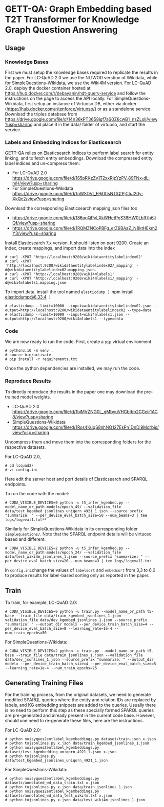 
# GETT-QA: Graph Embedding based T2T Transformer for Knowledge Graph Question Answering



## Usage

### Knowledge Bases

First we must setup the knowledge bases required to replicate the results in the paper. For LC-QuAD 2.0 we use the NLIWOD verstion of Wikidata, while for SimpleQuestions-Wikidata, we use the Wiki4M version. For LC-QuAD 2.0, deploy the docker container hosted at https://hub.docker.com/r/debayanin/hdt-query-service and follow the instructions on the page to access the API locally. For SimpleQuestions-Wikidata, first setup an instance of Virtuoso DB, either via docker (https://hub.docker.com/r/tenforce/virtuoso/) or as a standalone service. Download the triples database from https://drive.google.com/file/d/14n36kPT3658jgf7aS0Z6cwB1_nsZLoIj/view?usp=sharing and place it in the data/ folder of virtuoso, and start the service.

### Labels and Embedding Indices for Elasticsearch

GETT-QA relies on Elasticsearch indices to perform label search for entity linking, and to fetch entity embeddings. Download the compressed entity label indices and un-compress them:

* For LC-QuAD 2.0 https://drive.google.com/file/d/165pRKzZv1T2xxRjzYzPV_89FNx-dL-mH/view?usp=sharing
* For SimpleQuestions-Wikidata https://drive.google.com/file/d/1qWSDVl_E9jD0sNTtQfPjC5J20y-XkQc2/view?usp=sharing

Download the corresponding Elasticsearch mapping json files too

* https://drive.google.com/file/d/186pqQPvLXkWHetPgS38HW0LbR7n6liQf/view?usp=sharing
* https://drive.google.com/file/d/1RQMZNCoPBFg_erZ9BAaZ_N8ktHEkm2Y3/view?usp=sharing

Install Elasticsearch 7.x version. It should listen on port 9200. 
Create an index, create mappings, and import data into the index

```
# curl -XPUT 'http://localhost:9200/wikidataentitylabelindex02'
# curl -XPUT 'http://localhost:9200/wikidataentitylabelindex02/_mapping' -d@wikidataentitylabelindex02.mapping.json.
# curl -XPUT 'http://localhost:9200/wiki4mlabels1'
# curl -XPUT 'http://localhost:9200/wiki4mlabels1/_mapping' -d@wiki4mlabels1.mapping.json
```
To import data, install the tool named `elasticdump ( `npm install elasticdump@6.33.4` )` 

```
# elasticdump --limit=10000 --input=wikidataentitylabelindex02.json --output=http://localhost:9200/wikidataentitylabelindex02 --type=data
# elasticdump --limit=10000 --input=wiki4mlabels1.json --output=http://localhost:9200/wiki4mlabels1 --type=data
```

### Code

We are now ready to run the code. First, create a `pip` virtual environment

```
# python3.10 -m venv .
# source bin/activate
# pip install -r requirements.txt
```
Once the python dependencies are installed, we may run the code.

### Reproduce Results

To directly reproduce the results in the paper one may download the pre-trained model weights.
* LC-QuAD 2.0 https://drive.google.com/file/d/1biMVZNG0L_gMbyuVHGbIbb2CGcir1AC8/view?usp=sharing
* SimpleQuestions-Wikidata https://drive.google.com/file/d/1Ros4KuqS8nhNQ127EsPn1DnDI9Mdrbjs/view?usp=sharing

Uncompress them and move them into the corresponding folders for the respective datasets.

For LC-QuAD 2.0, 
```
# cd lcquad2/
# vi config.ini
```
Here edit the server host and port details of Elasticsearch and SPARQL endpoints. 

To run the code with the model:

```
# CUDA_VISIBLE_DEVICES=0 python -u t5_infer_kgembed.py --model_name_or_path models/epoch_49/ --validation_file data/test_kgembed_jsonlines_uniqorn_4921_1.json --source_prefix "summarize: " --per_device_eval_batch_size=50 --num_beams=3 | tee logs/logeval1.txt**
```
Similarly for SimpleQuestions-Wikidata in its corresponding folder `simplequestions/`. Note that the SPARQL endpoint details will be virtuoso based and different.

```
# CUDA_VISIBLE_DEVICES=2 python -u t5_infer_kgembed.py --model_name_or_path models/epoch_24/ --validation_file data/test_wiki4m_jsonlines_1.json --source_prefix "summarize: " --per_device_eval_batch_size=20 --num_beams=3 | tee logs/logeval1.txt
```
In `config.ini`change the values of `labelsort` and `embedsort` from 3,3 to 6,0 to produce results for label-based sorting only as reported in the paper.

## Train

To train, for example, LC-QuAD 2.0:

```
# CUDA_VISIBLE_DEVICES=0 python -u train.py --model_name_or_path t5-base --train_file data/train_kgembed_jsonlines_1.json --validation_file data/dev_kgembed_jsonlines_1.json --source_prefix "summarize: " --output_dir modelx --per_device_train_batch_size=4 --per_device_eval_batch_size=8 --learning_rate=1e-4 --num_train_epochs=50
```

For SimpleQuestions-Wikidata:

```
# CUDA_VISIBLE_DEVICES=2 python -u train.py --model_name_or_path t5-base --train_file data/train_jsonlines_1.json --validation_file data/dev_jsonlines_1.json --source_prefix "summarize: " --output_dir modelx --per_device_train_batch_size=4 --per_device_eval_batch_size=8 --learning_rate=1e-4 --num_train_epochs=25
```

##  Generating Training Files
For the training process, from the original datasets, we need to generate modified SPARQL queries where the entity and relation IDs are replaced by labels, and KG embedding snippets are added to the queries.  Usually there is no need to perform this step as these specially formed SPARQL queries are pre-generated and already present in the current code base. However, should one need to re-generate these files, here are the instructions.

For LC-QuAD 2.0:

```
# python noisyques2entlabel_kgembeddings.py dataset/train.json x.json
# python tojsonlines.py x.json data/train_kgembed_jsonlines_1.json
# python noisyques2entlabel_kgembeddings.py dataset/test_kgembedding_uniqorn_4921_1.json x.json
# python tojsonlines.py data/test_kgembed_jsonlines_uniqorn_4921_1.json
```
For SimpleQuestions-Wikidata:

```
# python noisyques2entlabel_kgembeddings.py datasets/annotated_wd_data_train.txt x.json
# python tojsonlines.py x.json data/train_jsonlines_1.json
# python noisyques2entlabel_kgembeddings.py datasets/annotated_wd_data_test_wiki4m.txt x.json
# python tojsonlines.py x.json data/test_wiki4m_jsonlines_1.json
```


